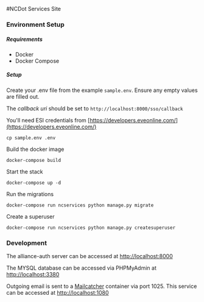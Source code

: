 #NCDot Services Site

### Environment Setup

##### Requirements

* Docker
* Docker Compose

##### Setup

Create your .env file from the example `sample.env`.  Ensure any empty values are filled out.

The *callback uri* should be set to `http://localhost:8000/sso/callback`

You'll need ESI credentials from [https://developers.eveonline.com/](https://developers.eveonline.com/)

```
cp sample.env .env
```

Build the docker image

```
docker-compose build
```

Start the stack

```
docker-compose up -d
```

Run the migrations

```
docker-compose run ncservices python manage.py migrate
```

Create a superuser

```
docker-compose run ncservices python manage.py createsuperuser
```


### Development

The alliance-auth server can be accessed at [http://localhost:8000](http://localhost:8000)

The MYSQL database can be accessed via PHPMyAdmin at [http://localhost:3380](http://localhost:3380)

Outgoing email is sent to a [Mailcatcher](https://mailcatcher.me/) container via port 1025.  This service can be accessed at [http://localhost:1080](http://localhost:1080)

